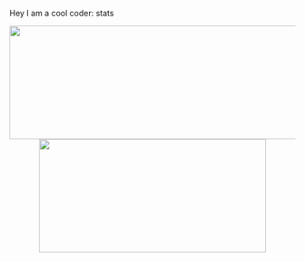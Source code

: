 Hey I am a cool coder: stats

<p align="center">
  <img width="600" height="200" src="https://github-readme-stats.vercel.app/api?username=RayeDev&show_icons=false&theme=github_dark">
  <img width="400" height="200" src="https://github-readme-stats.vercel.app/api/top-langs/?username=RayeDev&size_weight=0.0005&count_weight=0.3&layout=compact&theme=github_dark">
</p>
